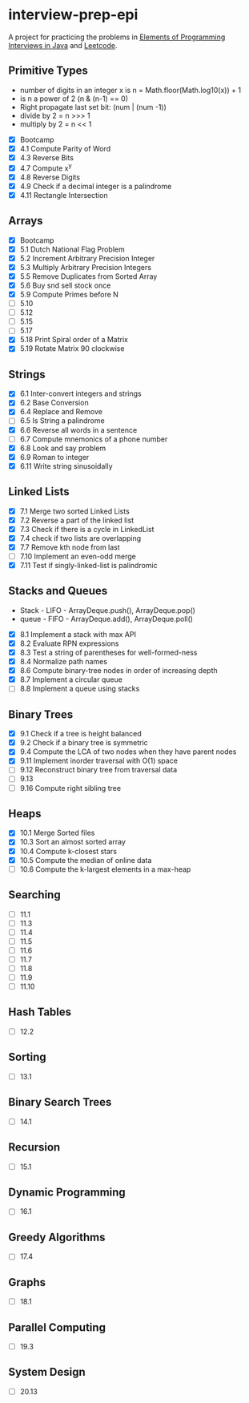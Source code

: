 # interview-prep-epi

A project for practicing the problems in [Elements of Programming Interviews in Java](https://www.amazon.com/Elements-Programming-Interviews-Java-Insiders/dp/1517671272/ref=sr_1_1?crid=2E8SG4OAW12A1&dchild=1&keywords=elements+of+programming+interviews+in+java&qid=1609812237&sprefix=elements+of+programming%2Caps%2C248&sr=8-1) and [Leetcode](https://www.leetcode.com/problems/).


## Primitive Types

* number of digits in an integer x is n = Math.floor(Math.log10(x)) + 1
* is n a power of 2 (n & (n-1) == 0)
* Right propagate last set bit:  (num | (num -1))
* divide by 2 = n >>> 1
* multiply by 2 = n << 1

- [x] Bootcamp
- [x] 4.1 Compute Parity of Word
- [x] 4.3 Reverse Bits
- [x] 4.7 Compute x<sup>y</sup>
- [x] 4.8 Reverse Digits
- [x] 4.9 Check if a decimal integer is a palindrome 
- [x] 4.11 Rectangle Intersection

## Arrays

- [x] Bootcamp
- [x] 5.1 Dutch National Flag Problem
- [x] 5.2 Increment Arbitrary Precision Integer
- [x] 5.3 Multiply Arbitrary Precision Integers
- [x] 5.5 Remove Duplicates from Sorted Array
- [x] 5.6 Buy snd sell stock once
- [x] 5.9 Compute Primes before N
- [ ] 5.10
- [ ] 5.12
- [ ] 5.15
- [ ] 5.17
- [x] 5.18 Print Spiral order of a Matrix
- [x] 5.19 Rotate Matrix 90 clockwise

## Strings

- [x] 6.1 Inter-convert integers and strings
- [x] 6.2 Base Conversion
- [x] 6.4 Replace and Remove
- [ ] 6.5 Is String a palindrome
- [x] 6.6 Reverse all words in a sentence
- [ ] 6.7 Compute mnemonics of a phone number
- [x] 6.8 Look and say problem
- [x] 6.9 Roman to integer
- [x] 6.11 Write string sinusoidally

## Linked Lists

- [x] 7.1 Merge two sorted Linked Lists
- [x] 7.2 Reverse a part of the linked list
- [x] 7.3 Check if there is a cycle in LinkedList
- [x] 7.4 check if two lists are overlapping
- [x] 7.7 Remove kth node from last
- [ ] 7.10 Implement an even-odd merge
- [x] 7.11 Test if singly-linked-list is palindromic

## Stacks and Queues

* Stack - LIFO - ArrayDeque.push(), ArrayDeque.pop()
* queue - FIFO - ArrayDeque.add(), ArrayDeque.poll()

- [x] 8.1 Implement a stack with max API
- [x] 8.2 Evaluate RPN expressions
- [x] 8.3 Test a string of parentheses for well-formed-ness
- [x] 8.4 Normalize path names
- [x] 8.6 Compute binary-tree nodes in order of increasing depth
- [x] 8.7 Implement a circular queue
- [ ] 8.8 Implement a queue using stacks

## Binary Trees

- [x] 9.1 Check if a tree is height balanced
- [x] 9.2 Check if a binary tree is symmetric
- [x] 9.4 Compute the LCA of two nodes when they have parent nodes
- [x] 9.11 Implement inorder traversal with O(1) space 
- [ ] 9.12 Reconstruct binary tree from traversal data
- [ ] 9.13 
- [ ] 9.16 Compute right sibling tree

## Heaps

- [x] 10.1 Merge Sorted files
- [x] 10.3 Sort an almost sorted array
- [x] 10.4 Compute k-closest stars
- [x] 10.5 Compute the median of online data
- [ ] 10.6 Compute the k-largest elements in a max-heap

## Searching

- [ ] 11.1
- [ ] 11.3
- [ ] 11.4
- [ ] 11.5
- [ ] 11.6
- [ ] 11.7
- [ ] 11.8
- [ ] 11.9
- [ ] 11.10

## Hash Tables

- [ ] 12.2

## Sorting

- [ ] 13.1

## Binary Search Trees

- [ ] 14.1

## Recursion

- [ ] 15.1

## Dynamic Programming

- [ ] 16.1

## Greedy Algorithms

- [ ] 17.4

## Graphs

- [ ] 18.1

## Parallel Computing

- [ ] 19.3

## System Design

- [ ] 20.13
